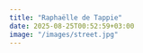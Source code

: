 ```yaml
---
title: "Raphaëlle de Tappie"
date: 2025-08-25T00:52:59+03:00
image: "/images/street.jpg"
---
```

